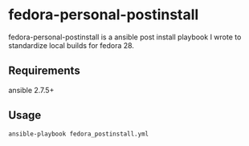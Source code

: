 # fedora-personal-postinstall

fedora-personal-postinstall is a ansible post install playbook I wrote to standardize local builds for fedora 28.

## Requirements
ansible 2.7.5+

## Usage

```bash
ansible-playbook fedora_postinstall.yml
```
